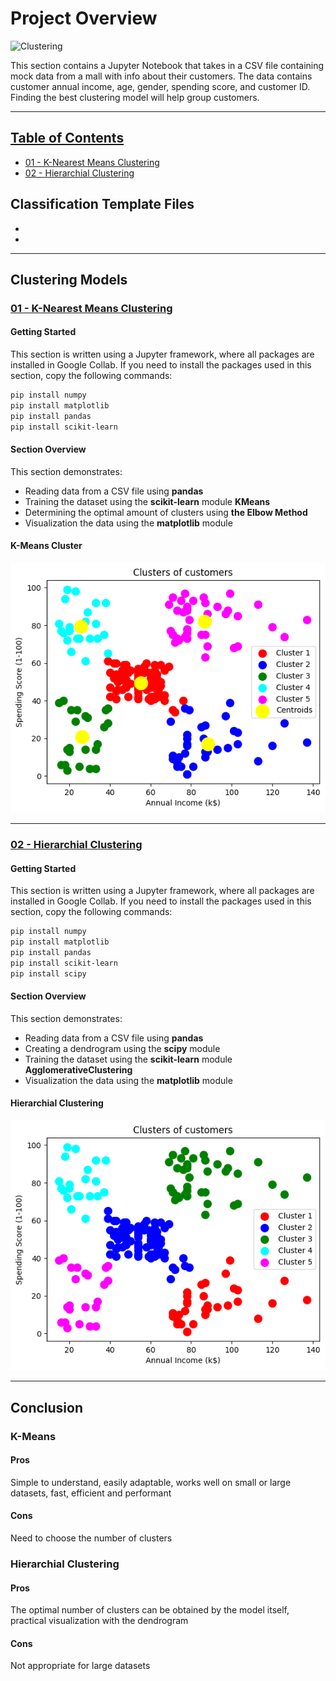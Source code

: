# **Project Overview** ##
![Clustering](https://1.bp.blogspot.com/-fHdsJ8Q5TFU/WjqTHcKqZ-I/AAAAAAAAAic/_tVg-_c5XjcU96uWkMlzvkJ-yY3kyx2JgCLcBGAs/s1600/K-Means-Clustering-In-Machine-Learning.jpg)

This section contains a Jupyter Notebook that takes in a CSV file containing mock data from a mall with info about their customers. The data contains customer annual income, age, gender, spending score, and customer ID. Finding the best clustering model will help group customers. 

---
## [Table of Contents](#Clustering-Models)
- [01 - K-Nearest Means Clustering](#01---K-Nearest-Means-Clustering)
- [02 - Hierarchial Clustering](#02---K-Nearest-Regression)

## Classification Template Files 
-
-

---
## **Clustering Models**
### **[01 - K-Nearest Means Clustering](https://github.com/jerrvonewing/machine-learning-a-to-z/blob/main/clustering/01-k-means/k_means_clustering.ipynb)**
#### **Getting Started** 
This section is written using a Jupyter framework, where all packages are installed in  Google Collab. If you need to install the packages used in this section, copy the following commands:

```powershell
pip install numpy
pip install matplotlib
pip install pandas
pip install scikit-learn
```   
#### **Section Overview**
This section demonstrates:

- Reading data from a CSV file using **pandas**
- Training the dataset using the **scikit-learn** module **KMeans**
- Determining the optimal amount of clusters using **the Elbow Method**
- Visualization the data using the **matplotlib** module

#### **K-Means Cluster**
![K-Means Cluster](/clustering/01-k-means/k_means_clustering.png)

---
### **[02 - Hierarchial Clustering]()**


#### **Getting Started**   
This section is written using a Jupyter framework, where all packages are installed in  Google Collab. If you need to install the packages used in this section, copy the following commands:

```powershell
pip install numpy
pip install matplotlib
pip install pandas
pip install scikit-learn
pip install scipy
```   
#### **Section Overview**
This section demonstrates:

- Reading data from a CSV file using **pandas**
- Creating a dendrogram using the **scipy** module
- Training the dataset using the **scikit-learn** module **AgglomerativeClustering**
- Visualization the data using the **matplotlib** module

#### **Hierarchial Clustering**
![Hierarchial Clustering](/clustering/02-hierarchial/hierarchial_clustering.png)

---

## Conclusion
### K-Means
#### Pros
Simple to understand, easily adaptable, works well on small or large datasets, fast, efficient and performant

#### Cons
Need to choose the number of clusters

### Hierarchial Clustering
#### Pros
The optimal number of clusters can be obtained by the model itself, practical visualization with the dendrogram
#### Cons
Not appropriate for large datasets

